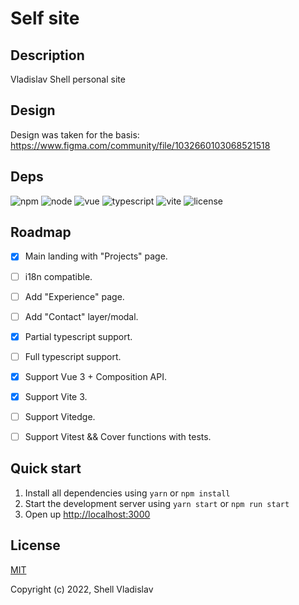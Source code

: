 # Self site

## Description
Vladislav Shell personal site

## Design
Design was taken for the basis: https://www.figma.com/community/file/1032660103068521518

## Deps

![npm](https://img.shields.io/badge/npm-v8.13.2-blue?style=flat-square)
![node](https://img.shields.io/badge/node-v16.15.1-yellowgreen?style=flat-square)
![vue](https://img.shields.io/badge/vue-v3.2.37-green?style=flat-square)
![typescript](https://img.shields.io/badge/typescript-v4.7.4-lightgrey?style=flat-square)
![vite](https://img.shields.io/badge/vite-v3.0.2-yellow?style=flat-square)
![license](https://img.shields.io/badge/license-MIT-green?style=flat-square)

## Roadmap

- [x] Main landing with "Projects" page.
- [ ] i18n compatible.
- [ ] Add "Experience" page.
- [ ] Add "Contact" layer/modal.
- [x] Partial typescript support.
- [ ] Full typescript support.
- [x] Support Vue 3 + Composition API.
- [x] Support Vite 3.
- [ ] Support Vitedge.
- [ ] Support Vitest && Cover functions with tests.


## Quick start

1. Install all dependencies using `yarn` or `npm install`
2. Start the development server using `yarn start` or `npm run start`
3. Open up [http://localhost:3000](http://localhost:3000)

## License

[MIT](https://github.com/FreeeeZ/self-site/blob/main/LICENSE)

Copyright (c) 2022, Shell Vladislav
